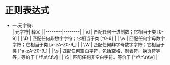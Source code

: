 # 正则表达式	
- 一.元字符:	
|   元字符|  释义   |
|--------|--------|
|   \d   |  匹配任何十进制数；它相当于类 [0-9]     |
|   \D   |  匹配任何非数字字符；它相当于类 [^0-9]      |
|   \w   |  匹配任何字母数字字符；它相当于类 [a-zA-Z0-9_]    |
|   \W   |  匹配任何非字母数字字符；它相当于类 [^a-zA-Z0-9_]  |
|   \s   |  匹配任何空白字符，包括空格、制表符、换页符等等。等价于 [ \f\n\r\t\v]  |
|   \S   |  匹配任何非空白字符。等价于 [^\f\n\r\t\v]     |